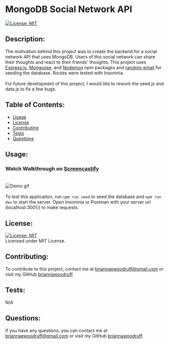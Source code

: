   # MongoDB Social Network API
  [![License: MIT](https://img.shields.io/badge/License-MIT-yellow.svg)](https://opensource.org/licenses/MIT)

  ## Description:
  The motivation behind this project was to create the backend for a social network API that uses MongoDB. Users of this social network can share their thoughts and react to their friends' thoughts. This project uses [Express.js](https://www.npmjs.com/package/express), [Mongoose](https://www.npmjs.com/package/mongoose), and [Nodemon](https://www.npmjs.com/package/nodemon) npm packages and [random-email](https://www.npmjs.com/package/random-email) for seeding the database. Routes were tested with Insomnia. <br /><br />  For future development of this project, I would like to rework the seed.js and data.js to fix a few bugs.
  <br />

  ## Table of Contents:
  * [Usage](#usage)
  * [License](#license)
  * [Contributing](#contributing)
  * [Tests](#tests)
  * [Questions](#questions)
  
  ## Usage:
  ### Watch Walkthrough on [Screencastify](https://watch.screencastify.com/v/MKRCgRKvVVYgoE5GWHkF) <br /> <br /> 
  ![Demo gif](assets/NoSQL-SocialNetworkAPI.gif) <br />  <br /> To test this application, run `npm run seed` to seed the database and `npm run dev` to start the server. Open Insomnia or Postman with your server url (localhost:3001/) to make requests.
  <br />

  ## License: 
  [![License: MIT](https://img.shields.io/badge/License-MIT-yellow.svg)](https://opensource.org/licenses/MIT)
  <br />
  Licensed under MIT License.
  <br />

  ## Contributing:
  To contribute to this project, contact me at 
  briannaewoodruff@gmail.com or visit my GitHub [briannawoodruff](https://github.com/briannawoodruff).
  <br />

  ## Tests:
  N/A
  <br />
  
  ## Questions:
  If you have any questions, you can contact me at briannaewoodruff@gmail.com or visit my GitHub [briannawoodruff](https://github.com/briannawoodruff).